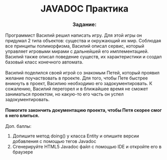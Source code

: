 <h1 align="center">JAVADOC Практика </h1>

<h3 align="center" bold>Задание:</h3>

Программист Василий решил написать игру. Для этой игры он придумал 2 типа объектов: существа и окружающий их мир. Соблюдая все принципы полиморфизма, Василий описал сервис, который управляет игровыми мирами с дальнейшей его имплементацией. Василий также описал поведение существ, их характеристики и создал базовый класс конечного автомата.<br />
<br />
Василий поделился своей игрой со знакомым Петей, который проявил желание поучаствовать в проекте. Для того, чтобы Пете быстрее вникнуть в проект, Василию необходимо его задокументировать. К сожалению, Василий перегорел и в ближайшее время не сможет заниматься проектом, но какую-то его часть он успел задокументировать.<br />
<br />
**Помогите закончить документацию проекта, чтобы Петя скорее смог в него влиться.**<br />
<br />
Доп. баллы:<br />
1. Допишите метод doing() у класса Entity и опишите версии добавления с помощью тегов Javadoc<br />
2. Сгенерируйте HTML5 Javadoc файл с помощью IDE и откройте его в браузере
